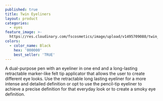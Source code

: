 ```yaml
---
published: true
title: Twin Eyeliners
layout: product
categories:
  - eyes
feature_image: >-
  https://res.cloudinary.com/fscosmetics/image/upload/v1495709088/twin_eyeliners.jpg
colors:
  - color_name: Black
    hex: '000000'
    best_seller: 'TRUE'
---
```

A dual-purpose pen with an eyeliner in one end and a long-lasting retractable marker-like felt tip applicator that allows the user to create different eye looks. Use the retractable long lasting eyeliner for a more intense and detailed definition or opt to use the pencil-tip eyeliner to achieve a precise definition for that everyday look or to create a smoky eye definition.

